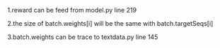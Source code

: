 1.reward can be feed from model.py line 219

2.the size of batch.weights[i] will be the same with batch.targetSeqs[i]

3.batch.weights can be trace to textdata.py line 145

